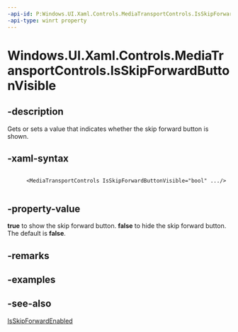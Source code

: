 ```yaml
---
-api-id: P:Windows.UI.Xaml.Controls.MediaTransportControls.IsSkipForwardButtonVisible
-api-type: winrt property
---
```


<!-- Property syntax
public bool IsSkipForwardButtonVisible { get;  set; }
-->

# Windows.UI.Xaml.Controls.MediaTransportControls.IsSkipForwardButtonVisible

## -description
Gets or sets a value that indicates whether the skip forward button is shown.


## -xaml-syntax
```xaml

      <MediaTransportControls IsSkipForwardButtonVisible="bool" .../>
    
```


## -property-value
**true** to show the skip forward button. **false** to hide the skip forward button. The default is **false**.

## -remarks

## -examples

## -see-also
[IsSkipForwardEnabled](mediatransportcontrols_isskipforwardenabled.md)
